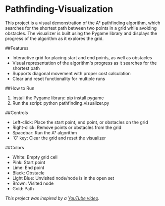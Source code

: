 # Pathfinding-Visualization

This project is a visual demonstration of the A* pathfinding algorithm, which searches for the shortest path between two points in a grid while avoiding obstacles. The visualizer is built using the Pygame library and displays the progress of the algorithm as it explores the grid.


##Features

* Interactive grid for placing start and end points, as well as obstacles
* Visual representation of the algorithm's progress as it searches for the shortest path
* Supports diagonal movement with proper cost calculation
* Clear and reset functionality for multiple runs

##How to Run

1. Install the Pygame library: pip install pygame
2. Run the script: python pathfinding_visualizer.py

##Controls

* Left-click: Place the start point, end point, or obstacles on the grid
* Right-click: Remove points or obstacles from the grid
* Spacebar: Run the A* algorithm
* 'C' key: Clear the grid and reset the visualizer

##Colors

* White: Empty grid cell
* Pink: Start point
* Lime: End point
* Black: Obstacle
* Light Blue: Unvisited node/node is in the open set
* Brown: Visited node
* Gold: Path

*This project was inspired by a [YouTube video](https://youtu.be/jl5yUEdekEM?t=331).*
